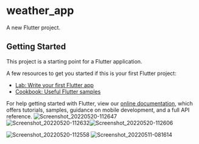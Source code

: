 # weather_app

A new Flutter project.

## Getting Started

This project is a starting point for a Flutter application.

A few resources to get you started if this is your first Flutter project:

- [Lab: Write your first Flutter app](https://flutter.dev/docs/get-started/codelab)
- [Cookbook: Useful Flutter samples](https://flutter.dev/docs/cookbook)

For help getting started with Flutter, view our
[online documentation](https://flutter.dev/docs), which offers tutorials,
samples, guidance on mobile development, and a full API reference.
![Screenshot_20220520-112647](https://user-images.githubusercontent.com/94699588/171520730-06839098-7083-4dfa-85c5-0157c957de2b.png)
![Screenshot_20220520-112632](https://user-images.githubusercontent.com/94699588/171520747-fb370cee-a8dd-4fd4-a8f1-947a53eb186f.png)![Screenshot_20220520-112606](https://user-images.githubusercontent.com/94699588/171520768-ab9eb4c0-83bb-47b0-a50c-5fafbb744564.png)

![Screenshot_20220520-112558](https://user-images.githubusercontent.com/94699588/171520793-5efe48b0-8e0c-409e-b528-c160fcde73b3.png)
![Screenshot_20220511-081614](https://user-images.githubusercontent.com/94699588/171520812-90431a79-ee1c-47fb-90cc-f586bff1f43e.png)
